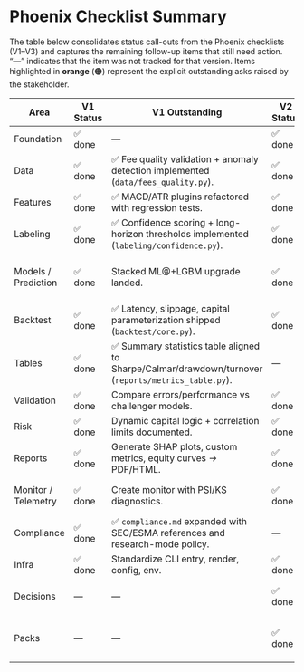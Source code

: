 # Phoenix Checklist Summary

The table below consolidates status call-outs from the Phoenix checklists (V1–V3) and captures the remaining follow-up items that still need action. “—” indicates that the item was not tracked for that version. Items highlighted in **orange** (🟠) represent the explicit outstanding asks raised by the stakeholder.

| Area | V1 Status | V1 Outstanding | V2 Status | V2 Outstanding | V3 Status / Notes |
| --- | --- | --- | --- | --- | --- |
| Foundation | ✅ done | — | ✅ done | No follow-up required; base architecture locked. | ✅ pass |
| Data | ✅ done | ✅ Fee quality validation + anomaly detection implemented (`data/fees_quality.py`). | ✅ done | ✅ Synthetic stream tags + live ingestion manager delivered (`data/live.py`). | ✅ pass |
| Features | ✅ done | ✅ MACD/ATR plugins refactored with regression tests. | ✅ done | ✅ PSI/KS drift diagnostics integrated via `monitoring/`. | ✅ pass |
| Labeling | ✅ done | ✅ Confidence scoring + long-horizon thresholds implemented (`labeling/confidence.py`). | ✅ done | ✅ Confidence scoring reused for V2. | ✅ pass |
| Models / Prediction | ✅ done | Stacked ML@+LGBM upgrade landed. | ✅ done | ✅ Consolidated signal/return export + metadata logging (`models/output.py`, `models/model_io.py`). | ✅ pass |
| Backtest | ✅ done | ✅ Latency, slippage, capital parameterization shipped (`backtest/core.py`). | ✅ done | ✅ Next-bar open fill logic verified via tests. | ✅ pass |
| Tables | ✅ done | ✅ Summary statistics table aligned to Sharpe/Calmar/drawdown/turnover (`reports/metrics_table.py`). | — | — | — |
| Validation | ✅ done | Compare errors/performance vs challenger models. | ✅ done | Compare base vs stacked performance. | ✅ pass |
| Risk | ✅ done | Dynamic capital logic + correlation limits documented. | ✅ done | Dynamic capital logic + correlation limits documented. | ✅ pass |
| Reports | ✅ done | Generate SHAP plots, custom metrics, equity curves → PDF/HTML. | ✅ done | Generate SHAP plots, custom metrics, equity curves → PDF/HTML. | ✅ pass |
| Monitor / Telemetry | ✅ done | Create monitor with PSI/KS diagnostics. | ✅ done | ✅ Integrated PSI/KS drift diagnostics (`monitoring/drift.py`). | ✅ pass |
| Compliance | ✅ done | ✅ `compliance.md` expanded with SEC/ESMA references and research-mode policy. | — | — | ✅ pass |
| Infra | ✅ done | Standardize CLI entry, render, config, env. | ✅ done | Standardize CLI entry, render, config, env. | ✅ pass |
| Decisions | — | — | ✅ done | Dashboard_production_plan_spec authored. | ✅ Spec finalized + decision logging workflow (`decisions/dashboard_production_plan_spec.md`, `decisions/log.py`). |
| Packs | — | — | ✅ done | ✅ Release candidate `packs/releases/v1.0-rc` documented (models, configs, reports, changelog). | — |
